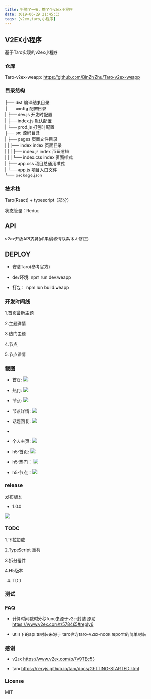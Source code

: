 ```yaml
---
title: 折腾了一天，撸了个v2ex小程序
date: 2019-06-29 21:45:53
tags: [v2ex,taro,小程序]
---
```


## V2EX小程序

基于Taro实现的v2ex小程序

### 仓库

Taro-v2ex-weapp: <https://github.com/BinZhiZhu/Taro-v2ex-weapp>


### 目录结构

├── dist                   编译结果目录  
├── config                 配置目录  
|   ├── dev.js             开发时配置  
|   ├── index.js           默认配置  
|   └── prod.js            打包时配置  
├── src                    源码目录  
|   ├── pages              页面文件目录  
|   |   ├── index          index 页面目录   
|   |   |   ├── index.js   index 页面逻辑  
|   |   |   └── index.css  index 页面样式  
|   ├── app.css            项目总通用样式  
|   └── app.js             项目入口文件  
└── package.json  

### 技术栈

Taro(React) + typescript（部分）

状态管理：Redux


## API

v2ex开放API支持(如果侵权请联系本人修正)


## DEPLOY

- 安装Taro(参考官方)

- dev环境: npm run dev:weapp

- 打包： npm run build:weapp

### 开发时间线

1.首页最新主题

2.主题详情

3.热门主题

4.节点

5.节点详情

### 截图

 - 首页: ![](http://img.binzhizhu.top/imgs/2019/06/54b6624c1e3bf106.png)

 - 热门: ![](http://img.binzhizhu.top/imgs/2019/06/03d291e0ea9fb45d.png)

 - 节点: ![](http://img.binzhizhu.top/imgs/2019/06/b9e187a6a727d0ee.png)

 - 节点详情: ![](http://img.binzhizhu.top/imgs/2019/06/85a2c7f481a50797.png)



- 话题回复: ![](http://img.binzhizhu.top/imgs/2019/06/04b64c2985121708.png)
- 
- 个人主页: ![](http://img.binzhizhu.top/imgs/2019/06/29748a4f9195f604.png)
- h5-首页: ![](http://img.binzhizhu.top/imgs/2019/06/f40382d6240bbdc8.jpg)
- h5-热门： ![](http://img.binzhizhu.top/imgs/2019/06/7bdea439e6db9f65.jpg)
- h5-节点：![](http://img.binzhizhu.top/imgs/2019/06/58a217abf6146bc1.jpg)

### release

发布版本

- 1.0.0 

![](http://img.binzhizhu.top/imgs/2019/06/3c9ddb8b3d48dc3e.jpg)



### TODO

1.下拉加载

2.TypeScript 重构

3.拆分组件

4.H5版本

4. TDD


### 测试



### FAQ

- 计算时间戳时分秒func来源于v2er封装 原贴 https://www.v2ex.com/t/578465#reply6

- utils下的api.ts封装来源于 taro官方taro-v2ex-hook repo里的简单封装

### 感谢

- v2ex  https://www.v2ex.com/p/7v9TEc53

- taro  https://nervjs.github.io/taro/docs/GETTING-STARTED.html

### License

MIT